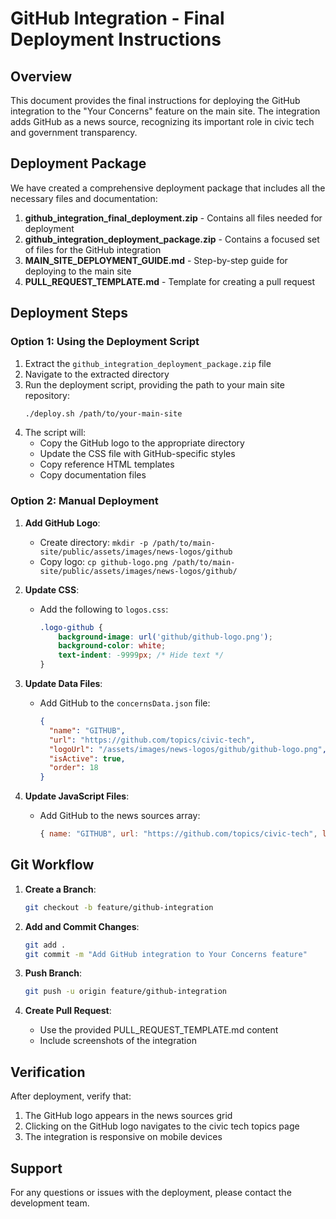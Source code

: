 # GitHub Integration - Final Deployment Instructions

## Overview

This document provides the final instructions for deploying the GitHub integration to the "Your Concerns" feature on the main site. The integration adds GitHub as a news source, recognizing its important role in civic tech and government transparency.

## Deployment Package

We have created a comprehensive deployment package that includes all the necessary files and documentation:

1. **github_integration_final_deployment.zip** - Contains all files needed for deployment
2. **github_integration_deployment_package.zip** - Contains a focused set of files for the GitHub integration
3. **MAIN_SITE_DEPLOYMENT_GUIDE.md** - Step-by-step guide for deploying to the main site
4. **PULL_REQUEST_TEMPLATE.md** - Template for creating a pull request

## Deployment Steps

### Option 1: Using the Deployment Script

1. Extract the `github_integration_deployment_package.zip` file
2. Navigate to the extracted directory
3. Run the deployment script, providing the path to your main site repository:
   ```bash
   ./deploy.sh /path/to/your-main-site
   ```
4. The script will:
   - Copy the GitHub logo to the appropriate directory
   - Update the CSS file with GitHub-specific styles
   - Copy reference HTML templates
   - Copy documentation files

### Option 2: Manual Deployment

1. **Add GitHub Logo**:
   - Create directory: `mkdir -p /path/to/main-site/public/assets/images/news-logos/github`
   - Copy logo: `cp github-logo.png /path/to/main-site/public/assets/images/news-logos/github/`

2. **Update CSS**:
   - Add the following to `logos.css`:
     ```css
     .logo-github {
         background-image: url('github/github-logo.png');
         background-color: white;
         text-indent: -9999px; /* Hide text */
     }
     ```

3. **Update Data Files**:
   - Add GitHub to the `concernsData.json` file:
     ```json
     {
       "name": "GITHUB",
       "url": "https://github.com/topics/civic-tech",
       "logoUrl": "/assets/images/news-logos/github/github-logo.png",
       "isActive": true,
       "order": 18
     }
     ```

4. **Update JavaScript Files**:
   - Add GitHub to the news sources array:
     ```javascript
     { name: "GITHUB", url: "https://github.com/topics/civic-tech", logoClass: "logo-github" }
     ```

## Git Workflow

1. **Create a Branch**:
   ```bash
   git checkout -b feature/github-integration
   ```

2. **Add and Commit Changes**:
   ```bash
   git add .
   git commit -m "Add GitHub integration to Your Concerns feature"
   ```

3. **Push Branch**:
   ```bash
   git push -u origin feature/github-integration
   ```

4. **Create Pull Request**:
   - Use the provided PULL_REQUEST_TEMPLATE.md content
   - Include screenshots of the integration

## Verification

After deployment, verify that:

1. The GitHub logo appears in the news sources grid
2. Clicking on the GitHub logo navigates to the civic tech topics page
3. The integration is responsive on mobile devices

## Support

For any questions or issues with the deployment, please contact the development team.